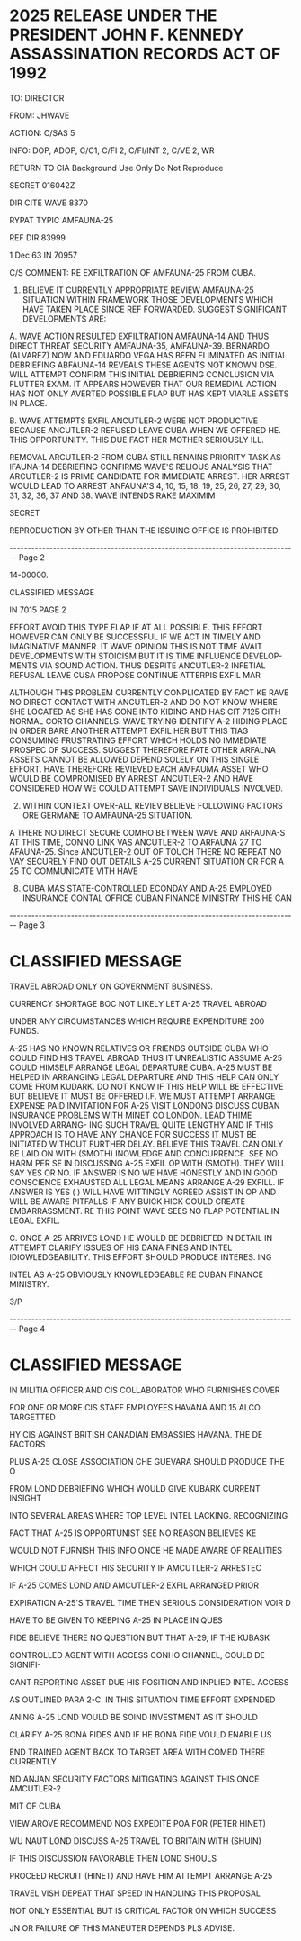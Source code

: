 # 2025 RELEASE UNDER THE PRESIDENT JOHN F. KENNEDY ASSASSINATION RECORDS ACT OF 1992

TO: DIRECTOR

FROM: JHWAVE

ACTION: C/SAS 5

INFO: DOP, ADOP, C/C1, C/FI 2, C/FI/INT 2, C/VE 2, WR

RETURN TO CIA
Background Use Only
Do Not Reproduce

SECRET 016042Z

DIR CITE WAVE 8370

RYPAT TYPIC AMFAUNA-25

REF DIR 83999

1 Dec 63 IN 70957

C/S COMMENT: RE EXFILTRATION OF AMFAUNA-25 FROM CUBA.

1. BELIEVE IT CURRENTLY APPROPRIATE REVIEW AMFAUNA-25 SITUATION WITHIN FRAMEWORK THOSE DEVELOPMENTS WHICH HAVE TAKEN PLACE SINCE REF FORWARDED. SUGGEST SIGNIFICANT DEVELOPMENTS ARE:

A. WAVE ACTION RESULTED EXFILTRATION AMFAUNA-14 AND THUS DIRECT THREAT SECURITY AMFAUNA-35, AMFAUNA-39. BERNARDO (ALVAREZ) NOW AND EDUARDO VEGA HAS BEEN ELIMINATED AS INITIAL DEBRIEFING ABFAUNA-14 REVEALS THESE AGENTS NOT KNOWN DSE. WILL ATTEMPT CONFIRM THIS INITIAL DEBRIEFING CONCLUSION VIA FLUTTER EXAM. IT APPEARS HOWEVER THAT OUR REMEDIAL ACTION HAS NOT ONLY AVERTED POSSIBLE FLAP BUT HAS KEPT VIARLE ASSETS IN PLACE.

B. WAVE ATTEMPTS EXFIL ANCUTLER-2 WERE NOT PRODUCTIVE BECAUSE ANCUTLER-2 REFUSED LEAVE CUBA WHEN WE OFFERED HE. THIS OPPORTUNITY. THIS DUE FACT HER MOTHER SERIOUSLY ILL.

REMOVAL ARCUTLER-2 FROM CUBA STILL RENAINS PRIORITY TASK AS IFAUNA-14 DEBRIEFING CONFIRMS WAVE'S RELIOUS ANALYSIS THAT ARCUTLER-2 IS PRIME CANDIDATE FOR IMMEDIATE ARREST. HER ARREST WOULD LEAD TO ARREST ANFAUNA'S 4, 10, 15, 18, 19, 25, 26, 27, 29, 30, 31, 32, 36, 37 AND 38. WAVE INTENDS RAKE MAXIMIM

SECRET

REPRODUCTION BY OTHER THAN THE ISSUING OFFICE IS PROHIBITED


-------------------------------------------------------------------------------- Page 2

14-00000.

CLASSIFIED MESSAGE

IN 7015 PAGE 2

EFFORT AVOID THIS TYPE FLAP IF AT ALL POSSIBLE. THIS EFFORT HOWEVER CAN ONLY BE SUCCESSFUL IF WE ACT IN TIMELY AND IMAGINATIVE MANNER. IT WAVE OPINION THIS IS NOT TIME AVAIT DEVELOPMENTS WITH STOICISM BUT IT IS TIME INFLUENCE DEVELOP-MENTS VIA SOUND ACTION. THUS DESPITE ANCUTLER-2 INFETIAL REFUSAL LEAVE CUSA PROPOSE CONTINUE ATTERPIS EXFIL MAR

ALTHOUGH THIS PROBLEM CURRENTLY CONPLICATED BY FACT KE RAVE NO DIRECT CONTACT WITH ANCUTLER-2 AND DO NOT KNOW WHERE SHE LOCATED AS SHE HAS GONE INTO KIDING AND HAS CIT 7125 CITH NORMAL CORTO CHANNELS. WAVE TRYING IDENTIFY A-2 HIDING PLACE IN ORDER BARE ANOTHER ATTEMPT EXFIL HER BUT THIS TIAG CONSUMING FRUSTRATING EFFORT WHICH HOLDS NO IMMEDIATE PROSPEC OF SUCCESS. SUGGEST THEREFORE FATE OTHER ARFALNA ASSETS CANNOT BE ALLOWED DEPEND SOLELY ON THIS SINGLE EFFORT. HAVE THEREFORE REVIEVED EACH AMFAUMA ASSET WHO WOULD BE COMPROMISED BY ARREST ANCUTLER-2 AND HAVE CONSIDERED HOW WE COULD ATTEMPT SAVE INDIVIDUALS INVOLVED.

2. WITHIN CONTEXT OVER-ALL REVIEV BELIEVE FOLLOWING FACTORS ORE GERMANE TO AMFAUNA-25 SITUATION.

A THERE NO DIRECT SECURE COMHO BETWEEN WAVE AND ARFAUNA-S AT THIS TIME, CONNO LINK VAS ANCUTLER-2 TO ARFAUNA 27 TO AFAUNA-25. Since ANCUTLER-2 OUT OF TOUCH THERE NO REPEAT NO VAY SECURELY FIND OUT DETAILS A-25 CURRENT SITUATION OR FOR A 25 TO COMMUNICATE VITH HAVE

8. CUBA MAS STATE-CONTROLLED ECONDAY AND A-25 EMPLOYED INSURANCE CONTAL OFFICE CUBAN FINANCE MINISTRY THIS HE CAN


-------------------------------------------------------------------------------- Page 3

# CLASSIFIED MESSAGE

TRAVEL ABROAD ONLY ON GOVERNMENT BUSINESS.

CURRENCY SHORTAGE BOC NOT LIKELY LET A-25 TRAVEL ABROAD

UNDER ANY CIRCUMSTANCES WHICH REQUIRE EXPENDITURE 200 FUNDS.

A-25 HAS NO KNOWN RELATIVES OR FRIENDS OUTSIDE CUBA WHO COULD
FIND HIS TRAVEL ABROAD THUS IT UNREALISTIC ASSUME A-25 COULD
HIMSELF ARRANGE LEGAL DEPARTURE CUBA. A-25 MUST BE HELPED IN
ARRANGING LEGAL DEPARTURE AND THIS HELP CAN ONLY COME FROM
KUDARK. DO NOT KNOW IF THIS HELP WILL BE EFFECTIVE BUT
BELIEVE IT MUST BE OFFERED I.F. WE MUST ATTEMPT ARRANGE EXPENSE
PAID INVITATION FOR A-25 VISIT LONDONG DISCUSS CUBAN INSURANCE
PROBLEMS WITH MINET CO LONDON. LEAD THIME INVOLVED ARRANG-
ING SUCH TRAVEL QUITE LENGTHY AND IF THIS APPROACH IS TO HAVE
ANY CHANCE FOR SUCCESS IT MUST BE INITIATED WITHOUT FURTHER
DELAY. BELIEVE THIS TRAVEL CAN ONLY BE LAID ON WITH (SMOTH)
INOWLEDGE AND CONCURRENCE. SEE NO HARM PER SE IN DISCUSSING
A-25 EXFIL OP WITH (SMOTH). THEY WILL SAY YES OR NO. IF
ANSWER IS NO WE HAVE HONESTLY AND IN GOOD CONSCIENCE
EXHAUSTED ALL LEGAL MEANS ARRANGE A-29 EXFILL. IF ANSWER IS YES
( ) WILL HAVE WITTINGLY AGREED ASSIST IN OP AND WILL BE
AWARE PITFALLS IF ANY BUICK HICK COULD CREATE EMBARRASSMENT. RE
THIS POINT WAVE SEES NO FLAP POTENTIAL IN LEGAL EXFIL.

C. ONCE A-25 ARRIVES LOND HE WOULD BE DEBRIEFED IN
DETAIL IN ATTEMPT CLARIFY ISSUES OF HIS DANA FINES AND INTEL
IDIOWLEDGEABILITY. THIS EFFORT SHOULD PRODUCE INTERES. ING

INTEL AS A-25 OBVIOUSLY KNOWLEDGEABLE RE CUBAN FINANCE MINISTRY.

3/P


-------------------------------------------------------------------------------- Page 4

# CLASSIFIED MESSAGE

IN MILITIA OFFICER AND CIS COLLABORATOR WHO FURNISHES COVER

FOR ONE OR MORE CIS STAFF EMPLOYEES HAVANA AND 15 ALCO TARGETTED

HY CIS AGAINST BRITISH CANADIAN EMBASSIES HAVANA. THE DE FACTORS

PLUS A-25 CLOSE ASSOCIATION CHE GUEVARA SHOULD PRODUCE THE O

FROM LOND DEBRIEFING WHICH WOULD GIVE KUBARK CURRENT INSIGHT

INTO SEVERAL AREAS WHERE TOP LEVEL INTEL LACKING. RECOGNIZING

FACT THAT A-25 IS OPPORTUNIST SEE NO REASON BELIEVES KE

WOULD NOT FURNISH THIS INFO ONCE HE MADE AWARE OF REALITIES

WHICH COULD AFFECT HIS SECURITY IF AMCUTLER-2 ARRESTEC

IF A-25 COMES LOND AND AMCUTLER-2 EXFIL ARRANGED PRIOR

EXPIRATION A-25'S TRAVEL TIME THEN SERIOUS CONSIDERATION VOIR D

HAVE TO BE GIVEN TO KEEPING A-25 IN PLACE IN QUES

FIDE BELIEVE THERE NO QUESTION BUT THAT A-29, IF THE KUBASK

CONTROLLED AGENT WITH ACCESS CONHO CHANNEL, COULD DE SIGNIFI-

CANT REPORTING ASSET DUE HIS POSITION AND INPLIED INTEL ACCESS

AS OUTLINED PARA 2-C. IN THIS SITUATION TIME EFFORT EXPENDED

ANING A-25 LOND VOULD BE SOIND INVESTMENT AS IT SHOULD

CLARIFY A-25 BONA FIDES AND IF HE BONA FIDE VOULD ENABLE US

END TRAINED AGENT BACK TO TARGET AREA WITH COMED THERE CURRENTLY

ND ANJAN SECURITY FACTORS MITIGATING AGAINST THIS ONCE AMCUTLER-2

MIT OF CUBA

VIEW AROVE RECOMMEND NOS EXPEDITE POA FOR (PETER HINET)

WU NAUT LOND DISCUSS A-25 TRAVEL TO BRITAIN WITH (SHUIN)

IF THIS DISCUSSION FAVORABLE THEN LOND SHOULS

PROCEED RECRUIT (HINET) AND HAVE HIM ATTEMPT ARRANGE A-25

TRAVEL VISH DEPEAT THAT SPEED IN HANDLING THIS PROPOSAL

NOT ONLY ESSENTIAL BUT IS CRITICAL FACTOR ON WHICH SUCCESS

JN OR FAILURE OF THIS MANEUTER DEPENDS PLS ADVISE.
